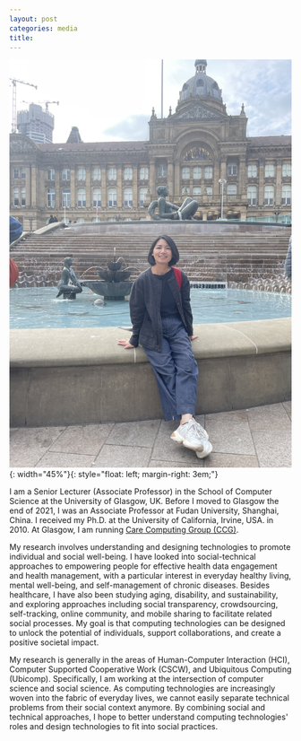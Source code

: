 ```yaml
---
layout: post
categories: media
title: 
---
```

 ![my profile image](assets/IMG_1320.jpg){: width="45%"}{: style="float: left; margin-right: 3em;"} 

I am a Senior Lecturer (Associate Professor) in the School of Computer Science at the University of Glasgow, UK. Before I moved to Glasgow the end of 2021, I was an Associate Professor at Fudan University, Shanghai, China. I received my Ph.D. at the University of California, Irvine, USA. in 2010. At Glasgow, I am running <a href="https://xianghuading.github.io/Care-Computing-Group"> Care Computing Group (CCG)</a>. 

My research involves understanding and designing technologies to promote individual and social well-being. I have looked into social-technical approaches to empowering people for effective health data engagement and health management, with a particular interest in everyday healthy living, mental well-being, and self-management of chronic diseases. Besides healthcare, I have also been studying aging, disability, and sustainability, and exploring approaches including social transparency, crowdsourcing, self-tracking, online community, and mobile sharing to facilitate related social processes. My goal is that computing technologies can be designed to unlock the potential of individuals, support collaborations, and create a positive societal impact. 

My research is generally in the areas of Human-Computer Interaction (HCI),  Computer Supported Cooperative Work (CSCW), and Ubiquitous Computing (Ubicomp). Specifically, I am working at the intersection of computer science and social science.  As computing technologies are increasingly woven into the fabric of everyday lives, we cannot easily separate technical problems from their social context anymore. By combining social and technical approaches, I hope to better understand computing technologies' roles and design technologies to fit into social practices.
 

